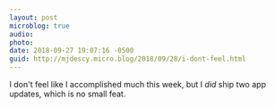 ```yaml
---
layout: post
microblog: true
audio: 
photo: 
date: 2018-09-27 19:07:16 -0500
guid: http://mjdescy.micro.blog/2018/09/28/i-dont-feel.html
---
```

I don't feel like I accomplished much this week, but I _did_ ship two app updates, which is no small feat.
